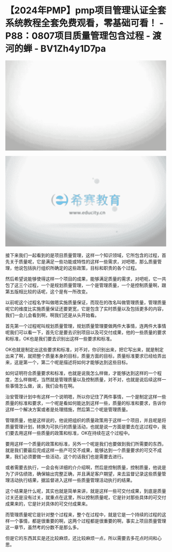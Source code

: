 # 【2024年PMP】pmp项目管理认证全套系统教程全套免费观看，零基础可看！ - P88：0807项目质量管理包含过程 - 渡河的蝉 - BV1Zh4y1D7pa

![](img/146cf67f9da7cb626e228a2add28efa8_0.png)

![](img/146cf67f9da7cb626e228a2add28efa8_1.png)

接下来我们一起看到的是项目质量管理，这样一个知识领域，它所包含的过程，首先关于质量呢，它是满足一些功能或特性的这样一些需求，对吧嗯，那么质量管理，他说包括执行组织所确定的这些政策，目标和职责的各个过程。

然后希望说能够使得这样一个项目的成果，能够满足质量的需求，对吧呃，它一共包了这三个过程，一个是规划质量管理，一个是管理质量，一个是控制质量啊，跟第五版相比较的话呢，这个是有一所改变。

以前呢这个过程名字叫做嗯实施质量保证，而现在的改名叫做管理质量，管理质量呢它的维度比实施质量保证还要更宽，它是包含了实时质量以及包括更多的内容，我们一会儿会看到啊，啊我们还是从头开始看。

首先第一个过程呢叫规划质量管理，规划质量管理要做两件大事情，连两件大事情呢我们可以看一下，首先它是要去识别项目以及可交付成果，他的一些质量的要求和标准，OK也是我们要去识别出这样一些要求和标准。

OK也就是制定出这些要求和标准，对不对，你识别出来，把它写出来，就是制定出来了啊，就把整个质量本身的目标，质量方面的目标，质量标准要求已经给弄出来，这是第一个，第二个呢是描述将如何才能够达到这些目标。

如何证明符合质量要求和标准，也就是说我怎么样做，才能够达到这样的一个程度，怎么样做呢，当然就是管理质量以及控制质量，对不对，也就是说后续这样一些事情怎么做，诶，我们会有在啊。

治安管理计划中有这样一个说明嗯，所以你记住了两件事情，一个是制定这样一些质量的标准和要求，一个呢是看如何能达到这样一些，质量的标准和要求，告诉你这样一个解决方案或者是处理措施，然后第二个呢是管理质量。

管理质量，他是这样说的，他说把组织的质量政策用于这样一个项目，并且呢是将质量管理计划，转换为可执行的质量活动，也就是说一方面是要去在这过程中，我们要去用这样一些质量的政策和标准，OK在持续在这个过程中。

要用这样一个质量的政策和标准，另外一个呢是我们也要做到我们所需要的东西，就是我们要最后完成这样一些产可交不成果，能够达到一个质量要求的可交不成果，我们必须要做一些活动，这个的话我们也是需要去进行。

或者需要去执行，一会会有详细的介介绍啊，然后是控制质量，控制质量，他说是为了评估绩效，确保输出完整正确，并且满足客户期望，来去监督记录这些质量管理活动执行结果，据监督进入这样一些质量管理活动执行的结果。

这个结果是什么呢，其实也就是简单来讲，就是这样一些可交付成果，到底是质量过关还是没有过关，就重点在这里，所以控制质量呢，它是针对那些具体的可交付成果来的，它是针对具体的可交付成果来。

而管理质量呢它是针对整个过程来，整个在过程中，就是它是一个持续的过程的这样一个事情，都是很重要的啊，这两个过程都是很重要的啊，事实上项目质量管理这一章节，虽然考的分数不是那么多。

但是它的东西其实是还比较麻烦，还比较麻烦一点，所以需要去多花点时间和心思。